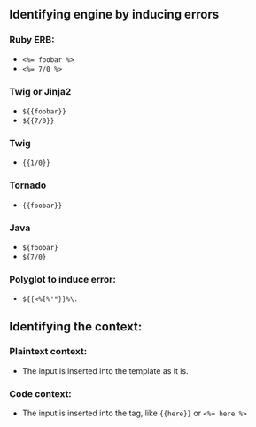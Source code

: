 ## Identifying engine by inducing errors
### Ruby ERB:
- `<%= foobar %>`
- `<%= 7/0 %>`

### Twig or Jinja2
- `${{foobar}}`
- `${{7/0}}`

### Twig
- `{{1/0}}`

### Tornado
- `{{foobar}}`

### Java
- `${foobar}`
- `${7/0}`

### Polyglot to induce error:
- `${{<%[%'"}}%\.`

## Identifying the context:
### Plaintext context:
- The input is inserted into the template as it is.

### Code context:
- The input is inserted into the tag, like `{{here}}` or `<%= here %>`
